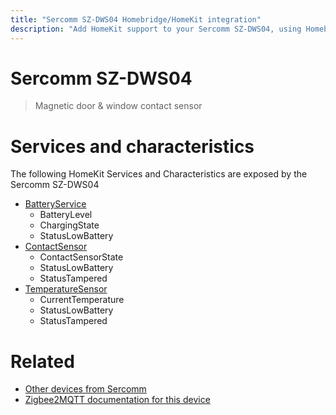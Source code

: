```yaml
---
title: "Sercomm SZ-DWS04 Homebridge/HomeKit integration"
description: "Add HomeKit support to your Sercomm SZ-DWS04, using Homebridge, Zigbee2MQTT and homebridge-z2m."
---
```

<!---
This file has been GENERATED using src/docgen/docgen.ts
DO NOT EDIT THIS FILE MANUALLY!
-->
# Sercomm SZ-DWS04
> Magnetic door & window contact sensor


# Services and characteristics
The following HomeKit Services and Characteristics are exposed by
the Sercomm SZ-DWS04

* [BatteryService](../../battery.md)
  * BatteryLevel
  * ChargingState
  * StatusLowBattery
* [ContactSensor](../../sensors.md)
  * ContactSensorState
  * StatusLowBattery
  * StatusTampered
* [TemperatureSensor](../../sensors.md)
  * CurrentTemperature
  * StatusLowBattery
  * StatusTampered


# Related
* [Other devices from Sercomm](../index.md#sercomm)
* [Zigbee2MQTT documentation for this device](https://www.zigbee2mqtt.io/devices/SZ-DWS04.html)